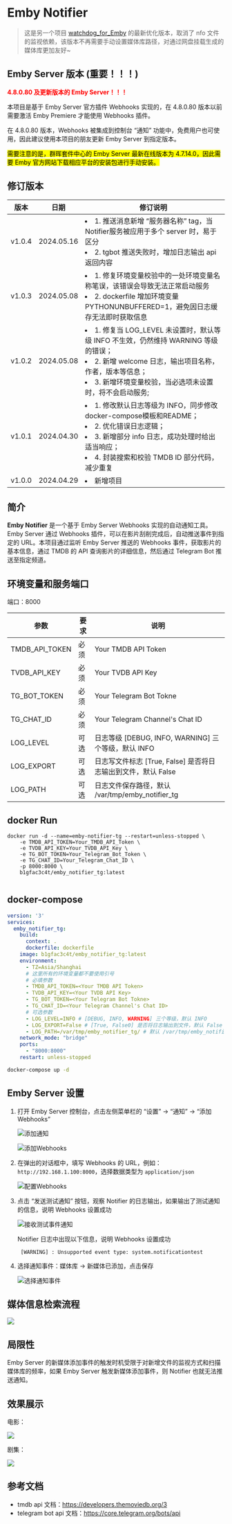 # Emby Notifier

> 这是另一个项目 [watchdog_for_Emby](https://github.com/Ccccx159/watchdog_for_Emby/tree/main) 的最新优化版本，取消了 nfo 文件的监视依赖，该版本不再需要手动设置媒体库路径，对通过网盘挂载生成的媒体库更加友好~


## Emby Server 版本 (重要！！！)

<font color=red>**4.8.0.80 及更新版本的 Emby Server！！！**</font>

本项目是基于 Emby Server 官方插件 Webhooks 实现的，在 4.8.0.80 版本以前需要激活 Emby Premiere 才能使用 Webhooks 插件。

在 4.8.0.80 版本，Webhooks 被集成到控制台 “通知” 功能中，免费用户也可使用，因此建议使用本项目的朋友更新 Emby Server 到指定版本。

<mark>需要注意的是，群晖套件中心的 Emby Server 最新在线版本为 4.7.14.0，因此需要 Emby 官方网站下载相应平台的安装包进行手动安装。</mark>

## 修订版本


| 版本 | 日期 | 修订说明 |
| ----- | ----- | ----- |
| v1.0.4 | 2024.05.16 | <li>1. 推送消息新增 “服务器名称” tag，当Notifier服务被应用于多个 server 时，易于区分</li><li>2. tgbot 推送失败时，增加日志输出 api 返回内容</li> |
| v1.0.3 | 2024.05.08 | <li>1. 修复环境变量校验中的一处环境变量名称笔误，该错误会导致无法正常启动服务</li><li>2. dockerfile 增加环境变量PYTHONUNBUFFERED=1，避免因日志缓存无法即时获取信息</li> |
| v1.0.2 | 2024.05.08 | <li>1. 修复当 LOG_LEVEL 未设置时，默认等级 INFO 不生效，仍然维持 WARNING 等级的错误；</li><li>2. 新增 welcome 日志，输出项目名称，作者，版本等信息；</li><li>3. 新增环境变量校验，当必选项未设置时，将不会启动服务;</li> |
| v1.0.1 | 2024.04.30 | <li>1. 修改默认日志等级为 INFO，同步修改docker-compose模板和README；</li><li>2. 优化错误日志逻辑；</li><li>3. 新增部分 info 日志，成功处理时给出适当响应；</li><li>4. 封装搜索和校验 TMDB ID 部分代码，减少重复</li> |
| v1.0.0 | 2024.04.29 | <li>新增项目</li> |


## 简介

**Emby Notifier** 是一个基于 Emby Server Webhooks 实现的自动通知工具。Emby Server 通过 Webhooks 插件，可以在影片刮削完成后，自动推送事件到指定的 URL。本项目通过监听 Emby Server 推送的 Webhooks 事件，获取影片的基本信息，通过 TMDB 的 API 查询影片的详细信息，然后通过 Telegram Bot 推送至指定频道。

## 环境变量和服务端口

端口：8000

| 参数 | 要求 | 说明 |
| -- | -- | -- |
| TMDB_API_TOKEN | 必须 | Your TMDB API Token |
| TVDB_API_KEY | 必须 | Your TVDB API Key |
| TG_BOT_TOKEN | 必须 | Your Telegram Bot Tokne |
| TG_CHAT_ID | 必须 | Your Telegram Channel's Chat ID |
| LOG_LEVEL | 可选 | 日志等级 [DEBUG, INFO, WARNING] 三个等级，默认 INFO|
| LOG_EXPORT | 可选 | 日志写文件标志 [True, False] 是否将日志输出到文件，默认 False|
| LOG_PATH | 可选 | 日志文件保存路径，默认 /var/tmp/emby_notifier_tg |

## docker Run

~~~shell
docker run -d --name=emby-notifier-tg --restart=unless-stopped \
    -e TMDB_API_TOKEN=Your_TMDB_API_Token \
    -e TVDB_API_KEY=Your_TVDB_API_Key \
    -e TG_BOT_TOKEN=Your_Telegram_Bot_Token \
    -e TG_CHAT_ID=Your_Telegram_Chat_ID \
    -p 8000:8000 \
    b1gfac3c4t/emby_notifier_tg:latest
  
~~~

## docker-compose

```yaml
version: '3'
services:
  emby_notifier_tg:
    build:
      context: .
      dockerfile: dockerfile
    image: b1gfac3c4t/emby_notifier_tg:latest
    environment:
      - TZ=Asia/Shanghai
      # 这里所有的环境变量都不要使用引号
      # 必填参数
      - TMDB_API_TOKEN=<Your TMDB API Token>
      - TVDB_API_KEY=<Your TVDB API Key>
      - TG_BOT_TOKEN=<Your Telegram Bot Tokne>
      - TG_CHAT_ID=<Your Telegram Channel's Chat ID>
      # 可选参数
      - LOG_LEVEL=INFO # [DEBUG, INFO, WARNING] 三个等级，默认 INFO
      - LOG_EXPORT=False # [True, False0] 是否将日志输出到文件，默认 False
      - LOG_PATH=/var/tmp/emby_notifier_tg/ # 默认 /var/tmp/emby_notifier_tg/
    network_mode: "bridge"
    ports:
      - "8000:8000"
    restart: unless-stopped
```

```bash
docker-compose up -d
```

## Emby Server 设置

1. 打开 Emby Server 控制台，点击左侧菜单栏的 “设置” -> “通知” -> “添加 Webhooks”

    ![添加通知](./doc/添加通知.png)

    ![添加Webhooks](./doc/添加webhooks.png)

2. 在弹出的对话框中，填写 Webhooks 的 URL，例如：`http://192.168.1.100:8000`，选择数据类型为 `application/json`

    ![配置Webhooks](./doc/配置notifier.png)

3. 点击 “发送测试通知” 按钮，观察 Notifier 的日志输出，如果输出了测试通知的信息，说明 Webhooks 设置成功

    ![接收测试事件通知](./doc/接受测试消息.png)

    Notifier 日志中出现以下信息，说明 Webhooks 设置成功
    ```shell
     [WARNING] : Unsupported event type: system.notificationtest
    ```

4. 选择通知事件：媒体库 -> 新媒体已添加，点击保存

    ![选择通知事件](./doc/选择事件.png)

## 媒体信息检索流程

![](./doc/Emby_Notifier.drawio.png)


## 局限性

Emby Server 的新媒体添加事件的触发时机受限于对新增文件的监视方式和扫描媒体库的频率，如果 Emby Server 触发新媒体添加事件，则 Notifier 也就无法推送通知。

## 效果展示

电影：

![](https://user-images.githubusercontent.com/35327600/209752390-4e45180b-d8cc-4378-bd98-c489638f7cb7.png)

剧集：

![](https://user-images.githubusercontent.com/35327600/209752275-bad230b0-97a7-47e5-9a77-081afae7d6cf.png)

## 参考文档

+ tmdb api 文档：https://developers.themoviedb.org/3
+ telegram bot api 文档：https://core.telegram.org/bots/api